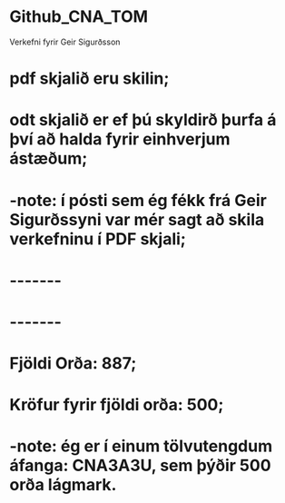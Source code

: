 # Github_CNA_TOM
Verkefni fyrir Geir Sigurðsson


# pdf skjalið eru skilin;
# odt skjalið er ef þú skyldirð þurfa á því að halda fyrir einhverjum ástæðum;
# -note: í pósti sem ég fékk frá Geir Sigurðssyni var mér sagt að skila verkefninu í PDF skjali;
# -------
# -------
# Fjöldi Orða: 887;
# Kröfur fyrir fjöldi orða: 500;
# -note: ég er í einum tölvutengdum áfanga: CNA3A3U, sem þýðir 500 orða lágmark.
